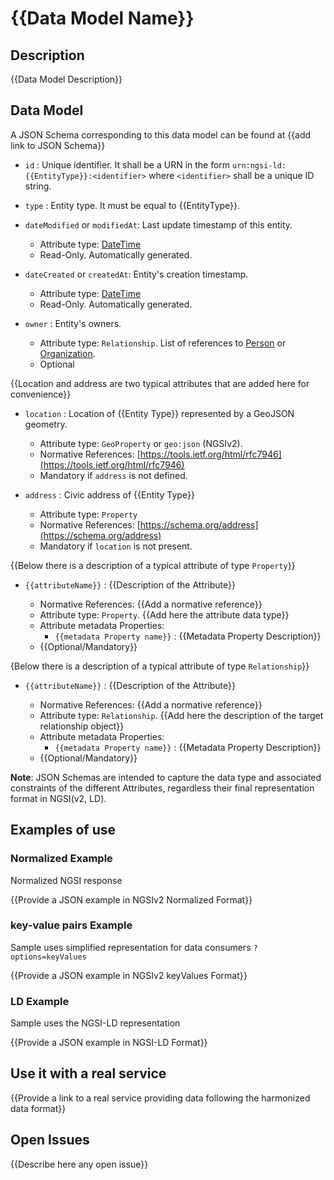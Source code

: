 # {{Data Model Name}}

## Description

{{Data Model Description}}

## Data Model

A JSON Schema corresponding to this data model can be found at
{{add link to JSON Schema}}

-   `id` : Unique identifier. It shall be a URN in the form
    `urn:ngsi-ld:{{EntityType}}:<identifier>` where `<identifier>` shall be a
    unique ID string.

-   `type` : Entity type. It must be equal to {{EntityType}}.

-   `dateModified` or `modifiedAt`: Last update timestamp of this entity.

    -   Attribute type: [DateTime](https://schema.org/DateTime)
    -   Read-Only. Automatically generated.

-   `dateCreated` or `createdAt`: Entity's creation timestamp.

    -   Attribute type: [DateTime](https://schema.org/DateTime)
    -   Read-Only. Automatically generated.

-   `owner` : Entity's owners.

    -   Attribute type: `Relationship`. List of references to
        [Person](http://schema.org/Person) or
        [Organization](https://schema.org/Organization).
    -   Optional

{{Location and address are two typical attributes that are added here for convenience}}

-   `location` : Location of {{Entity Type}} represented by a GeoJSON geometry.

    -   Attribute type: `GeoProperty` or `geo:json` (NGSIv2).
    -   Normative References:
        [https://tools.ietf.org/html/rfc7946](https://tools.ietf.org/html/rfc7946)
    -   Mandatory if `address` is not defined.

-   `address` : Civic address of {{Entity Type}}

    -   Attribute type: `Property`
    -   Normative References:
        [https://schema.org/address](https://schema.org/address)
    -   Mandatory if `location` is not present.

{{Below there is a description of a typical attribute of type `Property`}}

-   `{{attributeName}}` : {{Description of the Attribute}}

    -   Normative References: {{Add a normative reference}}
    -   Attribute type: `Property`. {{Add here the attribute data type}}
    -   Attribute metadata Properties:
        -   `{{metadata Property name}}` : {{Metadata Property Description}}
    -   {{Optional/Mandatory}}

{Below there is a description of a typical attribute of type `Relationship`}}

-   `{{attributeName}}` : {{Description of the Attribute}}

    -   Normative References: {{Add a normative reference}}
    -   Attribute type: `Relationship`.
        {{Add here the description of the target relationship object}}
    -   Attribute metadata Properties:
        -   `{{metadata Property name}}` : {{Metadata Property Description}}
    -   {{Optional/Mandatory}}

**Note**: JSON Schemas are intended to capture the data type and associated
constraints of the different Attributes, regardless their final representation
format in NGSI(v2, LD).

## Examples of use

### Normalized Example

Normalized NGSI response

{{Provide a JSON example in NGSIv2 Normalized Format}}

### key-value pairs Example

Sample uses simplified representation for data consumers `?options=keyValues`

{{Provide a JSON example in NGSIv2 keyValues Format}}

### LD Example

Sample uses the NGSI-LD representation

{{Provide a JSON example in NGSI-LD Format}}

## Use it with a real service

{{Provide a link to a real service providing data following the harmonized data format}}

## Open Issues

{{Describe here any open issue}}
